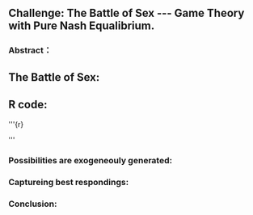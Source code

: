 
## Challenge: The Battle of Sex --- Game Theory with Pure Nash Equalibrium. 

### Abstract：








## The Battle of Sex:


## R code: 
'''{r}


'''


### Possibilities are exogeneouly generated: 



### Captureing best respondings:



### Conclusion: 




